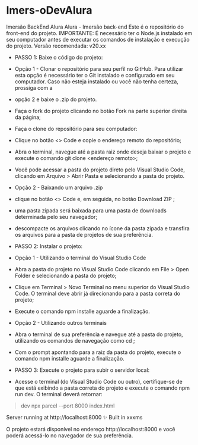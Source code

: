 # Imers-oDevAlura
Imersão BackEnd Alura
Alura - Imersão back-end
Este é o repositório do front-end do projeto.
IMPORTANTE: É necessário ter o Node.js instalado em seu computador antes de executar os comandos de instalação e execução do projeto. Versão recomendada: v20.xx
- PASSO 1: Baixe o código do projeto:
- Opção 1 - Clonar o repositório para seu perfil no GitHub. Para utilizar esta opção é necessário ter o Git instalado e configurado em seu computador.
  Caso não esteja instalado ou você não tenha certeza, prossiga com a
- opção 2 e baixe o .zip do projeto.
- Faça o fork do projeto clicando no botão Fork na parte superior direita da página;
- Faça o clone do repositório para seu computador:
- Clique no botão <> Code e copie o endereço remoto do repositório;
- Abra o terminal, navegue até a pasta raiz onde deseja baixar o projeto e execute o comando git clone <endereço remoto>;
- Você pode acessar a pasta do projeto direto pelo Visual Studio Code, clicando em Arquivo > Abrir Pasta e selecionando a pasta do projeto.
- Opção 2 - Baixando um arquivo .zip
- clique no botão <> Code e, em seguida, no botão Download ZIP ;
- uma pasta zipada será baixada para uma pasta de downloads determinada pelo seu navegador;
- descompacte os arquivos clicando no ícone da pasta zipada e transfira os arquivos para a pasta de projetos de sua preferência.

- PASSO 2: Instalar o projeto:
- Opção 1 - Utilizando o terminal do Visual Studio Code
- Abra a pasta do projeto no Visual Studio Code clicando em File > Open Folder e selecionando a pasta do projeto;
- Clique em Terminal > Novo Terminal no menu superior do Visual Studio Code. O terminal deve abrir já direcionando para a pasta correta do projeto;
- Execute o comando npm installe aguarde a finalização.
- Opção 2 - Utilizando outros terminais
- Abra o terminal de sua preferência e navegue até a pasta do projeto, utilizando os comandos de navegação como cd <pasta>;
- Com o prompt apontando para a raiz da pasta do projeto, execute o comando npm installe aguarde a finalização.
- PASSO 3: Execute o projeto para subir o servidor local:
- Acesse o terminal (do Visual Studio Code ou outro), certifique-se de que está exibindo a pasta correta do projeto e execute o comando npm run dev. O terminal deverá retornar:

  
> dev
> npx parcel --port 8000 index.html

Server running at http://localhost:8000
✨   Built in xxxms

O projeto estará disponível no endereço http://localhost:8000 e você poderá acessá-lo no navegador de sua preferência.
